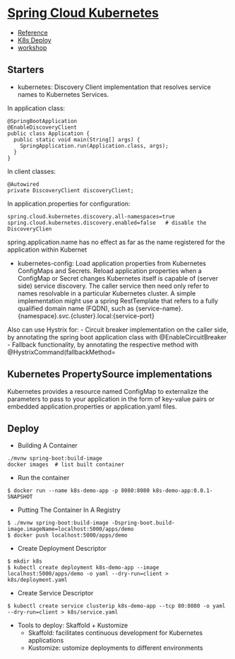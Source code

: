 # [Spring Cloud Kubernetes](https://spring.io/projects/spring-cloud-kubernetes)
- [Reference](https://spring.io/projects/spring-cloud-kubernetes#learn)
- [K8s Deploy](https://docs.spring.io/spring-boot/docs/current/reference/htmlsingle/#cloud-deployment-kubernetes)
- [workshop](https://hackmd.io/@ryanjbaxter/spring-on-k8s-workshop)

## Starters
- kubernetes: Discovery Client implementation that resolves service names to Kubernetes Services.

In application class:
```
@SpringBootApplication
@EnableDiscoveryClient
public class Application {
  public static void main(String[] args) {
    SpringApplication.run(Application.class, args);
  }
}
```
In client classes:
```
@Autowired
private DiscoveryClient discoveryClient;
```
In application.properties for configuration:
```
spring.cloud.kubernetes.discovery.all-namespaces=true
spring.cloud.kubernetes.discovery.enabled=false   # disable the DiscoveryClien
```

spring.application.name has no effect as far as the name registered for the application within Kubernet


- kubernetes-config: Load application properties from Kubernetes ConfigMaps and Secrets. Reload application properties when a ConfigMap or Secret changes
Kubernetes itself is capable of (server side) service discovery. The caller service then need only refer to names resolvable 
in a particular Kubernetes cluster. A simple implementation might use a spring RestTemplate that refers to a fully qualified
domain name (FQDN), such as {service-name}.{namespace}.svc.{cluster}.local:{service-port}


Also can use Hystrix for:
    - Circuit breaker implementation on the caller side, by annotating the spring boot application class with @EnableCircuitBreaker
    - Fallback functionality, by annotating the respective method with @HystrixCommand(fallbackMethod=
    
## Kubernetes PropertySource implementations
Kubernetes provides a resource named ConfigMap to externalize the parameters to pass to your application in the form of key-value pairs 
or embedded application.properties or application.yaml files. 

## 

## Deploy
- Building A Container
```
./mvnw spring-boot:build-image
docker images  # list built container 
```
- Run the container
```
$ docker run --name k8s-demo-app -p 8080:8080 k8s-demo-app:0.0.1-SNAPSHOT
```
- Putting The Container In A Registry
```
$ ./mvnw spring-boot:build-image -Dspring-boot.build-image.imageName=localhost:5000/apps/demo
$ docker push localhost:5000/apps/demo
```
- Create Deployment Descriptor
```
$ mkdir k8s
$ kubectl create deployment k8s-demo-app --image localhost:5000/apps/demo -o yaml --dry-run=client > k8s/deployment.yaml
```
- Create Service Descriptor
```
$ kubectl create service clusterip k8s-demo-app --tcp 80:8080 -o yaml --dry-run=client > k8s/service.yaml
```
- Tools to deploy: Skaffold + Kustomize
    - Skaffold: facilitates continuous development for Kubernetes applications
    - Kustomize: ustomize deployments to different environments
